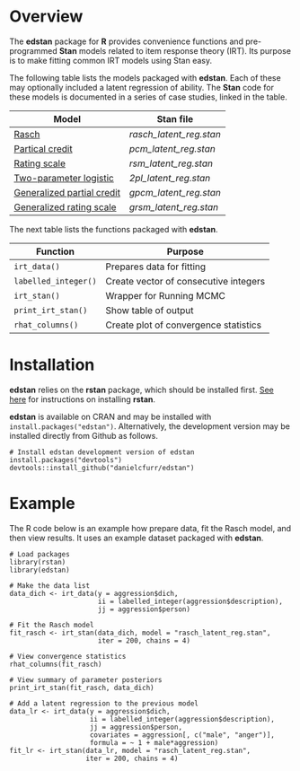 # Overview

The **edstan** package for **R** provides convenience functions and pre-programmed **Stan** models related to item response theory (IRT). Its purpose is to make fitting common IRT models using Stan easy. 

The following table lists the models packaged with **edstan**. Each of these may optionally included a latent regression of ability. The **Stan** code for these models is documented in a series of case studies, linked in the table.

| Model | **Stan** file |
|--------------------------------------------------------------------------------------------------|-------------------------|
| [Rasch](http://mc-stan.org/documentation/case-studies/rasch_latent_reg.html)                     | *rasch_latent_reg.stan* |
| [Partical credit](http://mc-stan.org/documentation/case-studies/pcm_latent_reg.html)             | *pcm_latent_reg.stan*   |
| [Rating scale](http://mc-stan.org/documentation/case-studies/2pl_latent_reg.html)                | *rsm_latent_reg.stan*   |
| [Two-parameter logistic](http://mc-stan.org/documentation/case-studies/rsm_latent_reg.html)        | *2pl_latent_reg.stan*   |
| [Generalized partial credit](http://mc-stan.org/documentation/case-studies/gpcm_latent_reg.html) | *gpcm_latent_reg.stan*  |
| [Generalized rating scale](http://mc-stan.org/documentation/case-studies/grsm_latent_reg.html)   | *grsm_latent_reg.stan*  |

The next table lists the functions packaged with **edstan**.

| Function             | Purpose                                |
|----------------------|----------------------------------------|
| `irt_data()`         | Prepares data for fitting              |
| `labelled_integer()` | Create vector of consecutive integers  |
| `irt_stan()`         | Wrapper for Running MCMC               |
| `print_irt_stan()`   | Show table of output                   |
| `rhat_columns()`     | Create plot of convergence statistics  |


# Installation

**edstan** relies on the **rstan** package, which should be installed first.
[See here](https://github.com/stan-dev/rstan/wiki/RStan-Getting-Started) for instructions on installing **rstan**.

**edstan** is available on CRAN and may be installed with
`install.packages("edstan")`. 
Alternatively, the development version may be installed directly from Github as follows.

```{r}
# Install edstan development version of edstan
install.packages("devtools")
devtools::install_github("danielcfurr/edstan")
```


# Example

The R code below is an example how prepare data, fit the Rasch model, and then view results. It uses an example dataset packaged with **edstan**.

```{r}
# Load packages
library(rstan)
library(edstan)

# Make the data list
data_dich <- irt_data(y = aggression$dich, 
                      ii = labelled_integer(aggression$description), 
                      jj = aggression$person)

# Fit the Rasch model
fit_rasch <- irt_stan(data_dich, model = "rasch_latent_reg.stan",
                      iter = 200, chains = 4)

# View convergence statistics
rhat_columns(fit_rasch)

# View summary of parameter posteriors					  
print_irt_stan(fit_rasch, data_dich)

# Add a latent regression to the previous model
data_lr <- irt_data(y = aggression$dich, 
                    ii = labelled_integer(aggression$description), 
                    jj = aggression$person,
                    covariates = aggression[, c("male", "anger")],
                    formula = ~ 1 + male*aggression)
fit_lr <- irt_stan(data_lr, model = "rasch_latent_reg.stan",
                   iter = 200, chains = 4)
```
